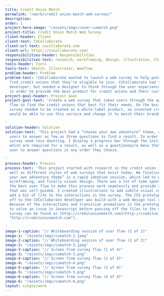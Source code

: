 ```yaml
---
title: Credit Union Match
permalink: "/work/credit-union-match-web-survey/"
description: 
order: 1
project-hero-image: "/assets/imgs/cover-cumatch.png"
project-title: Credit Union Match Web Survey
client-header: Client
client-text: CUCollaborate
client-url-text: cucollaborate.com
client-url: https://cucollaborate.com/
responsibilities-header: Responsibilities
responsibilities-text: research, wireframing, design, illustration, CSS prototype
tools-header: Tools
tools-text: Sketch, Illustrator, Webflow
problem-header: Problem
problem-text: "CUCollaborate wanted to launch a web survey to help potential clients
  find credit unions that they’re eligible to join. CUCollaborate had their own internal
  developer, but needed a designer to think through the user experience and flow,
  in order to provide the best product for credit unions and their customers.  \n"
project-goal-header: Project Goal
project-goal-text: 'Create a web survey that takes users through the appropriate question
  flow to find the credit unions that best fit their needs. On the business end, this
  survey needed to be created as a white-label product, so invested credit unions
  would be able to use this service and change it to match their brands.

'
solution-header: Solution
solution-text: 'This project had a “choose your own adventure” theme, and it allowed
  users to answer as few as three questions to find a result. In order to make the
  survey seem less daunting, I display a progress bar through the initial three questions,
  which are required for a result, as well as a questionnaire menu that allows the
  user to answer questions in any order they choose.

'
process-header: Process
process-text: 'This project started with research in the credit union industry, as
  well as different styles of web surveys that exist today. We finalized the “choose
  your own adventure theme” in a rapid ideation session, which led to whiteboarding,
  wireframing, and finally visual design. There was a lot of time spent determining
  the best user flow to make this process work seamlessly and provide an experience
  that was self-guided. I created illustrations to add subtle visual cues and make
  add a bit of life to the interactions in the survey. The CSS prototype I handed
  off to the CUCollaborate developer was build with a web design tool called WebFlow.
  Because of the interactions and transition animations in the prototype, I also had
  to solve an issue in Javascript before passing off the files to the developer. The
  survey can be found at [http://creditunionmatch.com](http://creditunionmatch.com
  "http://creditunionmatch.com").

'
image-1-caption: "// Whiteboarding session of user flow (1 of 2)"
image-1: "/assets/imgs/cumatch-1.jpeg"
image-2-caption: "// Whiteboarding session of user flow (2 of 2)"
image-2: "/assets/imgs/cumatch-2.jpeg"
image-3-caption: "// Screen from survey flow (1 of 4)"
image-3: "/assets/imgs/cumatch-3.png"
image-4-caption: "// Screen from survey flow (2 of 4)"
image-4: "/assets/imgs/cumatch-4.png"
image-5-caption: "// Screen from survey flow (3 of 4)"
image-5: "/assets/imgs/cumatch-5.png"
image-6-caption: "// Screen from survey flow (4 of 4)"
image-6: "/assets/imgs/cumatch-6.png"
layout: single/work
---
```


